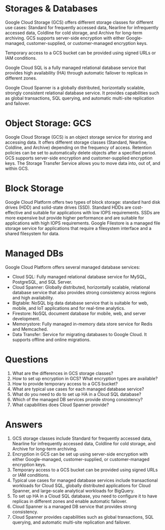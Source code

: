 # Storages & Databases
Google Cloud Storage (GCS) offers different storage classes for different use cases: Standard for frequently accessed data, Nearline for infrequently accessed data, Coldline for cold storage, and Archive for long-term archiving. GCS supports server-side encryption with either Google-managed, customer-supplied, or customer-managed encryption keys.

Temporary access to a GCS bucket can be provided using signed URLs or IAM conditions.

Google Cloud SQL is a fully managed relational database service that provides high availability (HA) through automatic failover to replicas in different zones.

Google Cloud Spanner is a globally distributed, horizontally scalable, strongly consistent relational database service. It provides capabilities such as global transactions, SQL querying, and automatic multi-site replication and failover.

# Object Storage: GCS
Google Cloud Storage (GCS) is an object storage service for storing and accessing data. It offers different storage classes (Standard, Nearline, Coldline, and Archive) depending on the frequency of access. Retention policies can be set to automatically delete objects after a specified period. GCS supports server-side encryption and customer-supplied encryption keys. The Storage Transfer Service allows you to move data into, out of, and within GCS.

# Block Storage
Google Cloud Platform offers two types of block storage: standard hard disk drives (HDD) and solid-state drives (SSD). Standard HDDs are cost-effective and suitable for applications with low IOPS requirements. SSDs are more expensive but provide higher performance and are suitable for applications with high IOPS requirements. Google Filestore is a managed file storage service for applications that require a filesystem interface and a shared filesystem for data.

# Managed DBs
Google Cloud Platform offers several managed database services:
- Cloud SQL: Fully managed relational database service for MySQL, PostgreSQL, and SQL Server.
- Cloud Spanner: Globally distributed, horizontally scalable, relational database service that also provides strong consistency across regions and high availability.
- Bigtable: NoSQL big data database service that is suitable for web, mobile, and IoT applications and for real-time analytics.
- Firestore: NoSQL document database for mobile, web, and server development.
- Memorystore: Fully managed in-memory data store service for Redis and Memcached.
- Data Transfer: Service for migrating databases to Google Cloud. It supports offline and online migrations.

# Questions
1. What are the differences in GCS storage classes?
2. How to set up encryption in GCS? What encryption types are available?
3. How to provide temporary access to a GCS bucket?
4. What are typical use cases for each managed database service?
5. What do you need to do to set up HA in a Cloud SQL database?
6. Which of the managed DB services provide strong consistency?
7. What capabilities does Cloud Spanner provide?

# Answers
1. GCS storage classes include Standard for frequently accessed data, Nearline for infrequently accessed data, Coldline for cold storage, and Archive for long-term archiving.
2. Encryption in GCS can be set up using server-side encryption with either Google-managed, customer-supplied, or customer-managed encryption keys.
3. Temporary access to a GCS bucket can be provided using signed URLs or IAM conditions.
4. Typical use cases for managed database services include transactional workloads for Cloud SQL, globally distributed applications for Cloud Spanner, and large-scale analytical workloads for BigQuery.
5. To set up HA in a Cloud SQL database, you need to configure it to have replicas in different zones and enable automatic failover.
6. Cloud Spanner is a managed DB service that provides strong consistency.
7. Cloud Spanner provides capabilities such as global transactions, SQL querying, and automatic multi-site replication and failover.